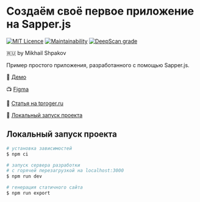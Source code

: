# Создаём своё первое приложение на Sapper.js

[![MIT Licence](https://badges.frapsoft.com/os/mit/mit.svg?v=103)](https://opensource.org/licenses/mit-license.php)
[![Maintainability](https://api.codeclimate.com/v1/badges/5c685f322d21ae950a21/maintainability)](https://codeclimate.com/github/mikhail-shpakov/sapper-placeholder/maintainability)
[![DeepScan grade](https://deepscan.io/api/teams/8555/projects/15295/branches/303237/badge/grade.svg)](https://deepscan.io/dashboard#view=project&tid=8555&pid=15295&bid=303237)

:ru: by Mikhail Shpakov

Пример простого приложения, разработанного с помощью Sapper.js.

:tada: [Демо](https://sapper-placeholder.hostman.site/)

:tv: [Figma](https://www.figma.com/file/qwhvtjqq3kKFqxQxoGil3c/%D0%A1%D0%BE%D0%B7%D0%B4%D0%B0%D1%91%D0%BC-%D1%81%D0%B2%D0%BE%D1%91-%D0%BF%D0%B5%D1%80%D0%B2%D0%BE%D0%B5-%D0%BF%D1%80%D0%B8%D0%BB%D0%BE%D0%B6%D0%B5%D0%BD%D0%B8%D0%B5-%D0%BD%D0%B0-Sapper.js)

:green_book: [Статья на tproger.ru]()

:wrench: [Локальный запуск проекта](#dev)


## <a name="dev"></a>Локальный запуск проекта

```bash
# установка зависимостей
$ npm ci

# запуск сервера разработки
# с горячей перезагрузкой на localhost:3000
$ npm run dev

# генерация статичного сайта
$ npm run export
```
